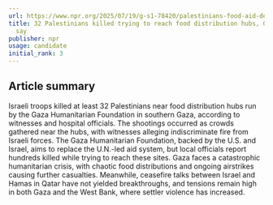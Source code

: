 ```yaml
---
url: https://www.npr.org/2025/07/19/g-s1-78420/palestinians-food-aid-deaths
title: 32 Palestinians killed trying to reach food distribution hubs, Gaza authorities
  say
publisher: npr
usage: candidate
initial_rank: 3
---
```

## Article summary
Israeli troops killed at least 32 Palestinians near food distribution hubs run by the Gaza Humanitarian Foundation in southern Gaza, according to witnesses and hospital officials. The shootings occurred as crowds gathered near the hubs, with witnesses alleging indiscriminate fire from Israeli forces. The Gaza Humanitarian Foundation, backed by the U.S. and Israel, aims to replace the U.N.-led aid system, but local officials report hundreds killed while trying to reach these sites. Gaza faces a catastrophic humanitarian crisis, with chaotic food distributions and ongoing airstrikes causing further casualties. Meanwhile, ceasefire talks between Israel and Hamas in Qatar have not yielded breakthroughs, and tensions remain high in both Gaza and the West Bank, where settler violence has increased.
